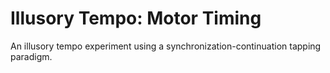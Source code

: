 # Illusory Tempo: Motor Timing
An illusory tempo experiment using a synchronization-continuation tapping paradigm.
